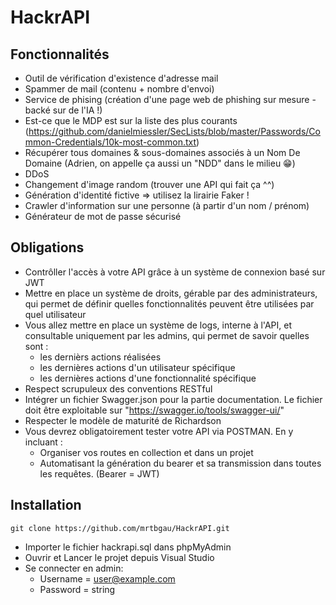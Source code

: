 # HackrAPI
## Fonctionnalités
- Outil de vérification d'existence d'adresse mail
- Spammer de mail (contenu + nombre d'envoi)
- Service de phising (création d'une page web de phishing sur mesure - backé sur de l'IA !)
- Est-ce que le MDP est sur la liste des plus courants (https://github.com/danielmiessler/SecLists/blob/master/Passwords/Common-Credentials/10k-most-common.txt)
- Récupérer tous domaines & sous-domaines associés à un Nom De Domaine (Adrien, on appelle ça aussi un "NDD" dans le milieu 😁)
- DDoS
- Changement d'image random (trouver une API qui fait ça ^^)
- Génération d'identité fictive => utilisez la lirairie Faker !
- Crawler d'information sur une personne (à partir d'un nom / prénom)
- Générateur de mot de passe sécurisé
## Obligations
- Contrôller l'accès à votre API grâce à un système de connexion basé sur JWT
- Mettre en place un système de droits, gérable par des administrateurs, qui permet de définir quelles fonctionnalités peuvent être utilisées par quel utilisateur
- Vous allez mettre en place un système de logs, interne à l'API, et consultable uniquement par les admins, qui permet de savoir quelles sont :
  - les dernièrs actions réalisées
  - les dernières actions d'un utilisateur spécifique
  - les dernières actions d'une fonctionnalité spécifique
- Respect scrupuleux des conventions RESTful
- Intégrer un fichier Swagger.json pour la partie documentation. Le fichier doit être exploitable sur "https://swagger.io/tools/swagger-ui/"
- Respecter le modèle de maturité de Richardson
- Vous devrez obligatoirement tester votre API via POSTMAN. En y incluant :
  - Organiser vos routes en collection et dans un projet
  - Automatisant la génération du bearer et sa transmission dans toutes les requêtes. (Bearer = JWT)
## Installation
```
git clone https://github.com/mrtbgau/HackrAPI.git
```
- Importer le fichier hackrapi.sql dans phpMyAdmin
- Ouvrir et Lancer le projet depuis Visual Studio
- Se connecter en admin:
  - Username = user@example.com
  - Password = string
